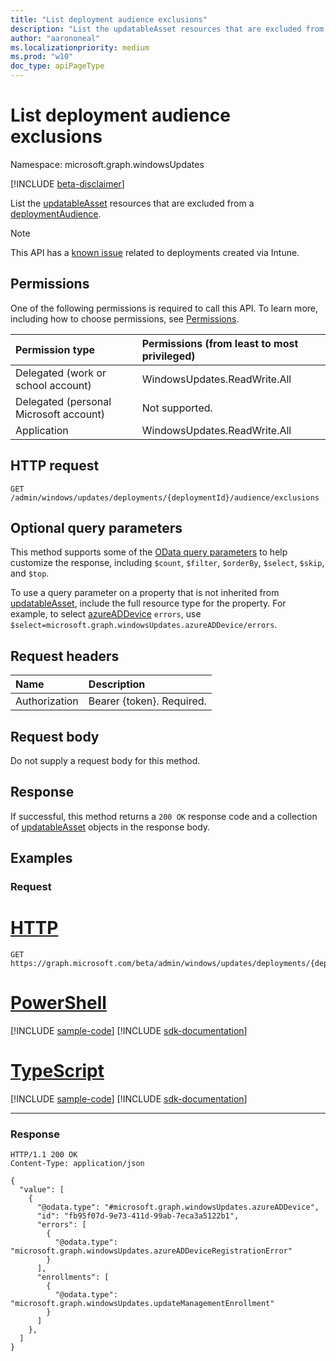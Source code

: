 ```yaml
---
title: "List deployment audience exclusions"
description: "List the updatableAsset resources that are excluded from a deploymentAudience."
author: "aarononeal"
ms.localizationpriority: medium
ms.prod: "w10"
doc_type: apiPageType
---
```


# List deployment audience exclusions

Namespace: microsoft.graph.windowsUpdates

[!INCLUDE [beta-disclaimer](../../includes/beta-disclaimer.md)]

List the [updatableAsset](../resources/windowsupdates-updatableasset.md) resources that are excluded from a [deploymentAudience](../resources/windowsupdates-deploymentaudience.md).

> [!NOTE]
> This API has a [known issue](/Graph/known-issues#accessing-and-updating-deployment-audiences) related to deployments created via Intune.

## Permissions
One of the following permissions is required to call this API. To learn more, including how to choose permissions, see [Permissions](/graph/permissions-reference).

|Permission type|Permissions (from least to most privileged)|
|:---|:---|
|Delegated (work or school account)|WindowsUpdates.ReadWrite.All|
|Delegated (personal Microsoft account)|Not supported.|
|Application|WindowsUpdates.ReadWrite.All|

## HTTP request

<!-- {
  "blockType": "ignored"
}
-->
``` http
GET /admin/windows/updates/deployments/{deploymentId}/audience/exclusions
```

## Optional query parameters
This method supports some of the [OData query parameters](/graph/query-parameters) to help customize the response, including `$count`, `$filter`, `$orderBy`, `$select`, `$skip`, and `$top`.

To use a query parameter on a property that is not inherited from [updatableAsset](../resources/windowsupdates-updatableasset.md), include the full resource type for the property. For example, to select [azureADDevice](../resources/windowsupdates-azureaddevice.md) `errors`, use `$select=microsoft.graph.windowsUpdates.azureADDevice/errors`.


## Request headers
|Name|Description|
|:---|:---|
|Authorization|Bearer {token}. Required.|

## Request body
Do not supply a request body for this method.

## Response

If successful, this method returns a `200 OK` response code and a collection of [updatableAsset](../resources/windowsupdates-updatableasset.md) objects in the response body.

## Examples

### Request

# [HTTP](#tab/http)
<!-- {
  "blockType": "request",
  "name": "list_updatableasset_audience_exclusions"
}
-->
``` http
GET https://graph.microsoft.com/beta/admin/windows/updates/deployments/{deploymentId}/audience/exclusions
```

# [PowerShell](#tab/powershell)
[!INCLUDE [sample-code](../includes/snippets/powershell/list-updatableasset-audience-exclusions-powershell-snippets.md)]
[!INCLUDE [sdk-documentation](../includes/snippets/snippets-sdk-documentation-link.md)]

# [TypeScript](#tab/typescript)
[!INCLUDE [sample-code](../includes/snippets/typescript/list-updatableasset-audience-exclusions-typescript-snippets.md)]
[!INCLUDE [sdk-documentation](../includes/snippets/snippets-sdk-documentation-link.md)]

---

### Response

<!-- {
  "blockType": "response",
  "truncated": true,
  "@odata.type": "Collection(microsoft.graph.windowsUpdates.updatableAsset)"
}
-->
``` http
HTTP/1.1 200 OK
Content-Type: application/json

{
  "value": [
    {
      "@odata.type": "#microsoft.graph.windowsUpdates.azureADDevice",
      "id": "fb95f07d-9e73-411d-99ab-7eca3a5122b1",
      "errors": [
        {
          "@odata.type": "microsoft.graph.windowsUpdates.azureADDeviceRegistrationError"
        }
      ],
      "enrollments": [
        {
          "@odata.type": "microsoft.graph.windowsUpdates.updateManagementEnrollment"
        }
      ]
    },
  ]
}
```

